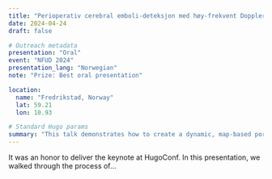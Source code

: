 ```yaml
---
title: "Perioperativ cerebral emboli-deteksjon med høy-frekvent Doppler-ultralyd"
date: 2024-04-24
draft: false

# Outreach metadata
presentation: "Oral"
event: "NFUD 2024"
presentation_lang: "Norwegian"
note: "Prize: Best oral presentation"

location:
  name: "Fredrikstad, Norway"
  lat: 59.21
  lon: 10.93

# Standard Hugo params
summary: "This talk demonstrates how to create a dynamic, map-based portfolio of academic talks and presentations using the Hugo static site generator and PaperMod theme."
---
```


It was an honor to deliver the keynote at HugoConf. In this presentation, we walked through the process of...